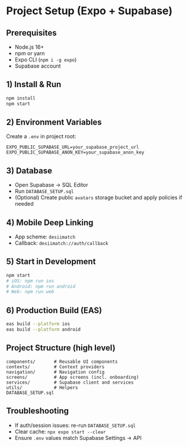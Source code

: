 # Project Setup (Expo + Supabase)

## Prerequisites

- Node.js 16+
- npm or yarn
- Expo CLI (`npm i -g expo`)
- Supabase account

## 1) Install & Run

```bash
npm install
npm start
```

## 2) Environment Variables

Create a `.env` in project root:

```env
EXPO_PUBLIC_SUPABASE_URL=your_supabase_project_url
EXPO_PUBLIC_SUPABASE_ANON_KEY=your_supabase_anon_key
```

## 3) Database

- Open Supabase → SQL Editor
- Run `DATABASE_SETUP.sql`
- (Optional) Create public `avatars` storage bucket and apply policies if needed

## 4) Mobile Deep Linking

- App scheme: `desiimatch`
- Callback: `desiimatch://auth/callback`

## 5) Start in Development

```bash
npm start
# iOS: npm run ios
# Android: npm run android
# Web: npm run web
```

## 6) Production Build (EAS)

```bash
eas build --platform ios
eas build --platform android
```

## Project Structure (high level)

```
components/       # Reusable UI components
contexts/         # Context providers
navigation/       # Navigation config
screens/          # App screens (incl. onboarding)
services/         # Supabase client and services
utils/            # Helpers
DATABASE_SETUP.sql
```

## Troubleshooting

- If auth/session issues: re-run `DATABASE_SETUP.sql`
- Clear cache: `npx expo start --clear`
- Ensure `.env` values match Supabase Settings → API
